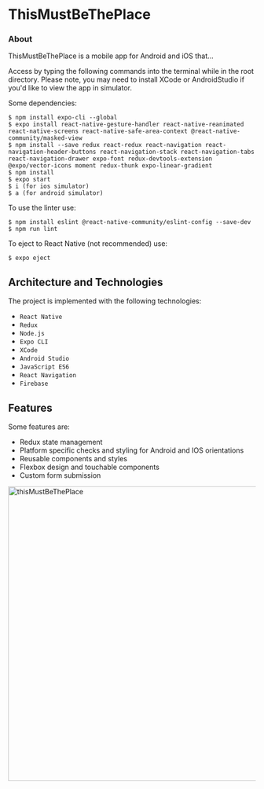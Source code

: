 # ThisMustBeThePlace

### About

ThisMustBeThePlace is a mobile app for Android and iOS that...

Access by typing the following commands into the terminal while in the root directory. Please note, you may need to install XCode or AndroidStudio if you'd like to view the app in simulator.

Some dependencies:

```console
$ npm install expo-cli --global
$ expo install react-native-gesture-handler react-native-reanimated react-native-screens react-native-safe-area-context @react-native-community/masked-view
$ npm install --save redux react-redux react-navigation react-navigation-header-buttons react-navigation-stack react-navigation-tabs react-navigation-drawer expo-font redux-devtools-extension @expo/vector-icons moment redux-thunk expo-linear-gradient
$ npm install
$ expo start
$ i (for ios simulator)
$ a (for android simulator)
```

To use the linter use:

```console
$ npm install eslint @react-native-community/eslint-config --save-dev
$ npm run lint
```

To eject to React Native (not recommended) use:

```
$ expo eject
```

## Architecture and Technologies

The project is implemented with the following technologies:

- `React Native`
- `Redux`
- `Node.js`
- `Expo CLI`
- `XCode`
- `Android Studio`
- `JavaScript ES6`
- `React Navigation`
- `Firebase`

## Features

Some features are:

- Redux state management
- Platform specific checks and styling for Android and IOS orientations
- Reusable components and styles
- Flexbox design and touchable components
- Custom form submission

<img src="./image" height="600" alt="thisMustBeThePlace">
